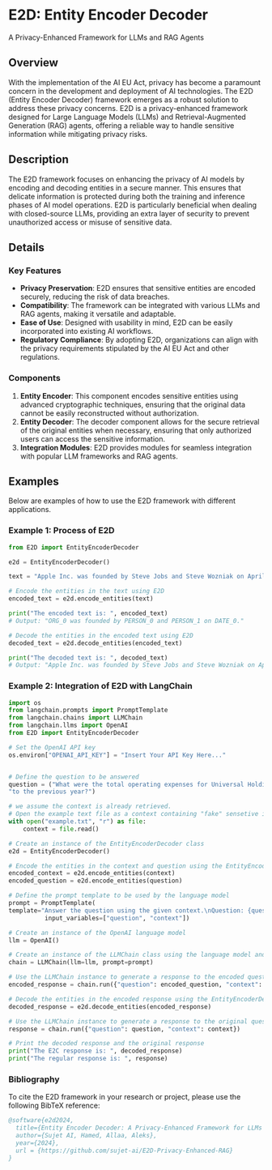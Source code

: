 # E2D: Entity Encoder Decoder
 A Privacy-Enhanced Framework for LLMs and RAG Agents

## Overview

With the implementation of the AI EU Act, privacy has become a paramount concern in the development and deployment of AI technologies. The E2D (Entity Encoder Decoder) framework emerges as a robust solution to address these privacy concerns. E2D is a privacy-enhanced framework designed for Large Language Models (LLMs) and Retrieval-Augmented Generation (RAG) agents, offering a reliable way to handle sensitive information while mitigating privacy risks.

## Description

The E2D framework focuses on enhancing the privacy of AI models by encoding and decoding entities in a secure manner. This ensures that delicate information is protected during both the training and inference phases of AI model operations. E2D is particularly beneficial when dealing with closed-source LLMs, providing an extra layer of security to prevent unauthorized access or misuse of sensitive data.

## Details

### Key Features

- **Privacy Preservation**: E2D ensures that sensitive entities are encoded securely, reducing the risk of data breaches.
- **Compatibility**: The framework can be integrated with various LLMs and RAG agents, making it versatile and adaptable.
- **Ease of Use**: Designed with usability in mind, E2D can be easily incorporated into existing AI workflows.
- **Regulatory Compliance**: By adopting E2D, organizations can align with the privacy requirements stipulated by the AI EU Act and other regulations.

### Components

1. **Entity Encoder**: This component encodes sensitive entities using advanced cryptographic techniques, ensuring that the original data cannot be easily reconstructed without authorization.
2. **Entity Decoder**: The decoder component allows for the secure retrieval of the original entities when necessary, ensuring that only authorized users can access the sensitive information.
3. **Integration Modules**: E2D provides modules for seamless integration with popular LLM frameworks and RAG agents.

## Examples

Below are examples of how to use the E2D framework with different applications.

### Example 1: Process of E2D

```python
from E2D import EntityEncoderDecoder

e2d = EntityEncoderDecoder()

text = "Apple Inc. was founded by Steve Jobs and Steve Wozniak on April 1, 1976."

# Encode the entities in the text using E2D
encoded_text = e2d.encode_entities(text)

print("The encoded text is: ", encoded_text)
# Output: "ORG_0 was founded by PERSON_0 and PERSON_1 on DATE_0."

# Decode the entities in the encoded text using E2D
decoded_text = e2d.decode_entities(encoded_text)

print("The decoded text is: ", decoded_text)
# Output: "Apple Inc. was founded by Steve Jobs and Steve Wozniak on April 1, 1976."
```

### Example 2: Integration of E2D with LangChain
```python
import os
from langchain.prompts import PromptTemplate
from langchain.chains import LLMChain
from langchain.llms import OpenAI
from E2D import EntityEncoderDecoder

# Set the OpenAI API key
os.environ["OPENAI_API_KEY"] = "Insert Your API Key Here..."


# Define the question to be answered
question = ("What were the total operating expenses for Universal Holdings Ltd. in 2023 and how did they compare "
"to the previous year?")

# we assume the context is already retrieved.
# Open the example text file as a context containing "fake" sensetive information and read its contents
with open("example.txt", "r") as file:
    context = file.read()

# Create an instance of the EntityEncoderDecoder class
e2d = EntityEncoderDecoder()

# Encode the entities in the context and question using the EntityEncoderDecoder instance
encoded_context = e2d.encode_entities(context)
encoded_question = e2d.encode_entities(question)

# Define the prompt template to be used by the language model
prompt = PromptTemplate(
template="Answer the question using the given context.\nQuestion: {question}\nContext: {context}\nAnswer:",
          input_variables=["question", "context"])

# Create an instance of the OpenAI language model
llm = OpenAI()

# Create an instance of the LLMChain class using the language model and prompt template
chain = LLMChain(llm=llm, prompt=prompt)

# Use the LLMChain instance to generate a response to the encoded question and context
encoded_response = chain.run({"question": encoded_question, "context": encoded_context})

# Decode the entities in the encoded response using the EntityEncoderDecoder instance
decoded_response = e2d.decode_entities(encoded_response)

# Use the LLMChain instance to generate a response to the original question and context
response = chain.run({"question": question, "context": context})

# Print the decoded response and the original response
print("The E2C response is: ", decoded_response)
print("The regular response is: ", response)
```

### Bibliography

To cite the E2D framework in your research or project, please use the following BibTeX reference:

```bibtex
@software{e2d2024,
  title={Entity Encoder Decoder: A Privacy-Enhanced Framework for LLMs and RAG Agents},
  author={Sujet AI, Hamed, Allaa, Aleks},
  year={2024},
  url = {https://github.com/sujet-ai/E2D-Privacy-Enhanced-RAG}
}
```
